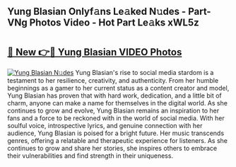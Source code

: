 ## Yung Blasian Onlyf𝚊ns Le𝚊ked N𝚞des - Part-VNg Photos Video - Hot Part Le𝚊ks xWL5z

# <h2><a href="http://ab97861.deff.icu/?id=Yung+Blasian">🔗 New 👉🔴 Yung Blasian VIDEO Photos</a></h2>

[![Yung Blasian N𝚞des](https://i.imgur.com/rIISA9y.gif)](http://ab97861.deff.icu/?id=Yung+Blasian)
Yung Blasian's rise to social media stardom is a testament to her resilience, creativity, and authenticity. From her humble beginnings as a gamer to her current status as a content creator and model, Yung Blasian has proven that with hard work, dedication, and a little bit of charm, anyone can make a name for themselves in the digital world. As she continues to grow and evolve, Yung Blasian remains an inspiration to her fans and a force to be reckoned with in the world of social media. With her soulful voice, introspective lyrics, and genuine connection with her audience, Yung Blasian is poised for a bright future. Her music transcends genres, offering a relatable and therapeutic experience for listeners. As she continues to grow and share her stories, she inspires others to embrace their vulnerabilities and find strength in their uniqueness.
